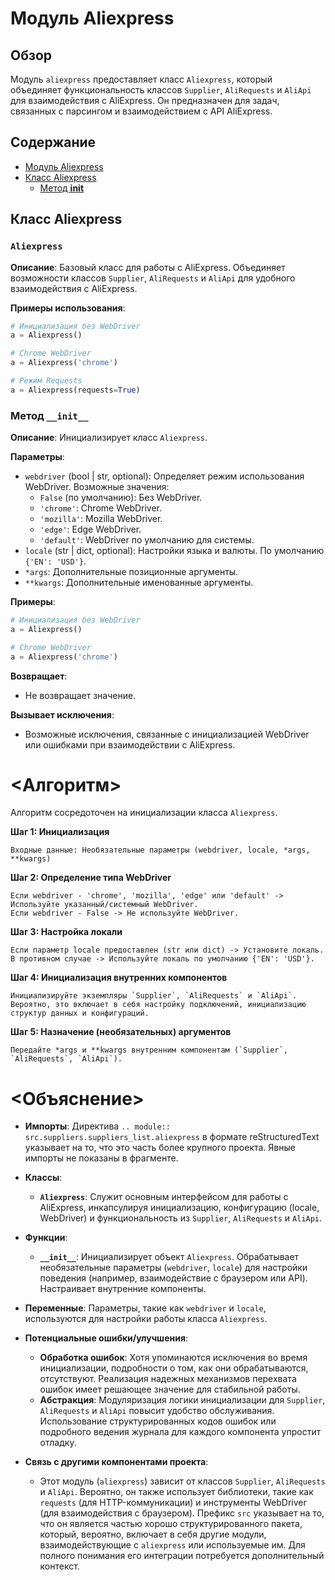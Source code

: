 # Модуль Aliexpress

## Обзор

Модуль `aliexpress` предоставляет класс `Aliexpress`, который объединяет функциональность классов `Supplier`, `AliRequests` и `AliApi` для взаимодействия с AliExpress. Он предназначен для задач, связанных с парсингом и взаимодействием с API AliExpress.

## Содержание

- [Модуль Aliexpress](#module-aliexpress)
- [Класс Aliexpress](#class-aliexpress)
  - [Метод __init__](#method-__init__)

## Класс Aliexpress

### `Aliexpress`

**Описание**: Базовый класс для работы с AliExpress. Объединяет возможности классов `Supplier`, `AliRequests` и `AliApi` для удобного взаимодействия с AliExpress.

**Примеры использования**:

```python
# Инициализация без WebDriver
a = Aliexpress()

# Chrome WebDriver
a = Aliexpress('chrome')

# Режим Requests
a = Aliexpress(requests=True)
```

### Метод `__init__`

**Описание**: Инициализирует класс `Aliexpress`.

**Параметры**:

- `webdriver` (bool | str, optional): Определяет режим использования WebDriver. Возможные значения:
  - `False` (по умолчанию): Без WebDriver.
  - `'chrome'`: Chrome WebDriver.
  - `'mozilla'`: Mozilla WebDriver.
  - `'edge'`: Edge WebDriver.
  - `'default'`: WebDriver по умолчанию для системы.
- `locale` (str | dict, optional): Настройки языка и валюты. По умолчанию `{'EN': 'USD'}`.
- `*args`: Дополнительные позиционные аргументы.
- `**kwargs`: Дополнительные именованные аргументы.

**Примеры**:

```python
# Инициализация без WebDriver
a = Aliexpress()

# Chrome WebDriver
a = Aliexpress('chrome')
```

**Возвращает**:
- Не возвращает значение.

**Вызывает исключения**:
- Возможные исключения, связанные с инициализацией WebDriver или ошибками при взаимодействии с AliExpress.

# <Алгоритм>

Алгоритм сосредоточен на инициализации класса `Aliexpress`.

**Шаг 1: Инициализация**

```
Входные данные: Необязательные параметры (webdriver, locale, *args, **kwargs)
```

**Шаг 2: Определение типа WebDriver**

```
Если webdriver - 'chrome', 'mozilla', 'edge' или 'default' -> Используйте указанный/системный WebDriver.
Если webdriver - False -> Не используйте WebDriver.
```

**Шаг 3: Настройка локали**

```
Если параметр locale предоставлен (str или dict) -> Установите локаль.
В противном случае -> Используйте локаль по умолчанию {'EN': 'USD'}.
```

**Шаг 4: Инициализация внутренних компонентов**

```
Инициализируйте экземпляры `Supplier`, `AliRequests` и `AliApi`. Вероятно, это включает в себя настройку подключений, инициализацию структур данных и конфигураций.
```

**Шаг 5: Назначение (необязательных) аргументов**

```
Передайте *args и **kwargs внутренним компонентам (`Supplier`, `AliRequests`, `AliApi`).
```

# <Объяснение>

* **Импорты**: Директива `.. module::  src.suppliers.suppliers_list.aliexpress` в формате reStructuredText указывает на то, что это часть более крупного проекта. Явные импорты не показаны в фрагменте.

* **Классы**:
  - **`Aliexpress`**: Служит основным интерфейсом для работы с AliExpress, инкапсулируя инициализацию, конфигурацию (locale, WebDriver) и функциональность из `Supplier`, `AliRequests` и `AliApi`.

* **Функции**:
  - **`__init__`**: Инициализирует объект `Aliexpress`. Обрабатывает необязательные параметры (`webdriver`, `locale`) для настройки поведения (например, взаимодействие с браузером или API). Настраивает внутренние компоненты.

* **Переменные**: Параметры, такие как `webdriver` и `locale`, используются для настройки работы класса `Aliexpress`.

* **Потенциальные ошибки/улучшения**:
  - **Обработка ошибок**: Хотя упоминаются исключения во время инициализации, подробности о том, как они обрабатываются, отсутствуют. Реализация надежных механизмов перехвата ошибок имеет решающее значение для стабильной работы.
  - **Абстракция**: Модуляризация логики инициализации для `Supplier`, `AliRequests` и `AliApi` повысит удобство обслуживания. Использование структурированных кодов ошибок или подробного ведения журнала для каждого компонента упростит отладку.

* **Связь с другими компонентами проекта**:
  - Этот модуль (`aliexpress`) зависит от классов `Supplier`, `AliRequests` и `AliApi`. Вероятно, он также использует библиотеки, такие как `requests` (для HTTP-коммуникации) и инструменты WebDriver (для взаимодействия с браузером). Префикс `src` указывает на то, что он является частью хорошо структурированного пакета, который, вероятно, включает в себя другие модули, взаимодействующие с `aliexpress` или используемые им. Для полного понимания его интеграции потребуется дополнительный контекст.